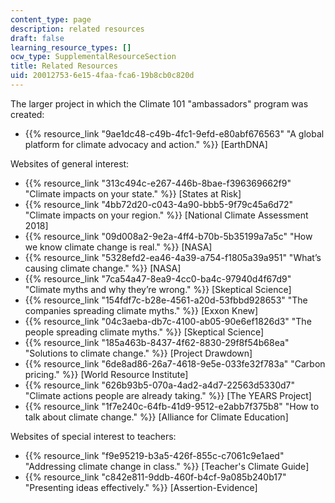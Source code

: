 ```yaml
---
content_type: page
description: related resources
draft: false
learning_resource_types: []
ocw_type: SupplementalResourceSection
title: Related Resources
uid: 20012753-6e15-4faa-fca6-19b8cb0c820d
---
```

The larger project in which the Climate 101 "ambassadors" program was created: 

- {{% resource_link "9ae1dc48-c49b-4fc1-9efd-e80abf676563" "A global platform for climate advocacy and action." %}} \[EarthDNA\]  

Websites of general interest:

- {{% resource_link "313c494c-e267-446b-8bae-f396369662f9" "Climate impacts on your state." %}} \[States at Risk\]
- {{% resource_link "4bb72d20-c043-4a90-bbb5-9f79c45a6d72" "Climate impacts on your region." %}} \[National Climate Assessment 2018\]
- {{% resource_link "09d008a2-9e2a-4ff4-b70b-5b35199a7a5c" "How we know climate change is real." %}} \[NASA\]
- {{% resource_link "5328efd2-ea46-4a39-a754-f1805a39a951" "What’s causing climate change." %}} \[NASA\]
- {{% resource_link "7ca54a47-8ea9-4cc0-ba4c-97940d4f67d9" "Climate myths and why they’re wrong." %}} \[Skeptical Science\]
- {{% resource_link "154fdf7c-b28e-4561-a20d-53fbbd928653" "The companies spreading climate myths." %}} \[Exxon Knew\]
- {{% resource_link "04c3aeba-db7c-4100-ab05-90e6ef1826d3" "The people spreading climate myths." %}} \[Skeptical Science\]
- {{% resource_link "185a463b-8437-4f62-8830-29f8f54b68ea" "Solutions to climate change." %}} \[Project Drawdown\]
- {{% resource_link "6de8ad86-26a7-4618-9e5e-033fe32f783a" "Carbon pricing." %}} \[World Resource Institute\]
- {{% resource_link "626b93b5-070a-4ad2-a4d7-22563d5330d7" "Climate actions people are already taking." %}} \[The YEARS Project\]
- {{% resource_link "1f7e240c-64fb-41d9-9512-e2abb7f375b8" "How to talk about climate change." %}} \[Alliance for Climate Education\]

Websites of special interest to teachers:

- {{% resource_link "f9e95219-b3a5-426f-855c-c7061c9e1aed" "Addressing climate change in class." %}} \[Teacher's Climate Guide\]
- {{% resource_link "c842e811-9ddb-460f-b4cf-9a085b240b17" "Presenting ideas effectively." %}} \[Assertion-Evidence\]